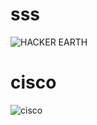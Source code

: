 # sss
![HACKER EARTH](https://user-images.githubusercontent.com/98821055/153546435-f7757c4c-0ca5-430c-90a9-5e8aca820fad.png)

# cisco 
![cisco](https://user-images.githubusercontent.com/98821055/153547364-748147c2-65ad-4c2b-a4cd-c4b738c99b7e.png)
